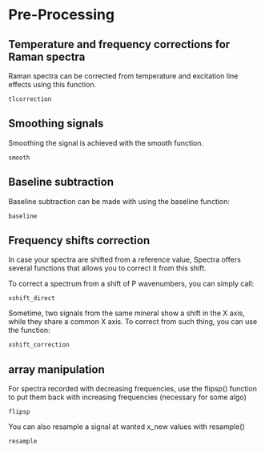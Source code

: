 # Pre-Processing

## Temperature and frequency corrections for Raman spectra

Raman spectra can be corrected from temperature and excitation line effects using this function.

```@docs
tlcorrection
```

## Smoothing signals

Smoothing the signal is achieved with the smooth function.

```@docs
smooth
```

## Baseline subtraction

Baseline subtraction can be made with using the baseline function:

```@docs
baseline
```

## Frequency shifts correction

In case your spectra are shifted from a reference value, Spectra offers several functions that allows you to correct it from this shift.

To correct a spectrum from a shift of P wavenumbers, you can simply call:

```@docs
xshift_direct
```

Sometime, two signals from the same mineral show a shift in the X axis, while they share a common X axis. To correct from such thing, you can use the function:

```@docs
xshift_correction
```

## array manipulation

For spectra recorded with decreasing frequencies, use the flipsp() function to
put them back with increasing frequencies (necessary for some algo)

```@docs
flipsp
```

You can also resample a signal at wanted x_new values with resample()

```@docs
resample
```
